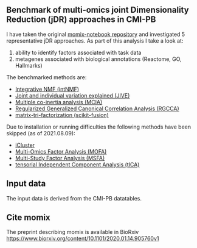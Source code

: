 ## Benchmark of multi-omics joint Dimensionality Reduction (jDR) approaches in CMI-PB
I have taken the original [momix-notebook repository](https://github.com/ComputationalSystemsBiology/momix-notebook)
and investigated 5 representative jDR approaches. As part of this analysis I take a look at: 
1. ability to identify factors associated with task data  
2. metagenes associated with biological annotations (Reactome, GO, Hallmarks)
 
The benchmarked methods are:
* [Integrative NMF (intNMF)](https://cran.r-project.org/web/packages/IntNMF/index.html) 
* [Joint and individual variation explained (JIVE)](https://cran.r-project.org/web/packages/r.jive/index.html) 
* [Multiple co-inertia analysis (MCIA)](https://bioconductor.org/packages/release/bioc/html/omicade4.html) 
* [Regularized Generalized Canonical Correlation Analysis (RGCCA)](https://cran.r-project.org/web/packages/RGCCA/index.html) 
* [matrix-tri-factorization (scikit-fusion)](https://github.com/marinkaz/scikit-fusion) 

Due to installation or running difficulties the following methods have been skipped (as of 2021.08.09):
* [iCluster](https://cran.r-project.org/web/packages/iCluster/index.html)
* [Multi-Omics Factor Analysis (MOFA)](https://github.com/bioFAM/MOFA)
* [Multi-Study Factor Analysis (MSFA)](https://github.com/rdevito/MSFA) 
* [tensorial Independent Component Analysis (tICA)](https://genomebiology.biomedcentral.com/articles/10.1186/s13059-018-1455-8)

## Input data

The input data is derived from the CMI-PB datatables.

##  Cite momix
The preprint describing momix is available in BioRxiv
https://www.biorxiv.org/content/10.1101/2020.01.14.905760v1
